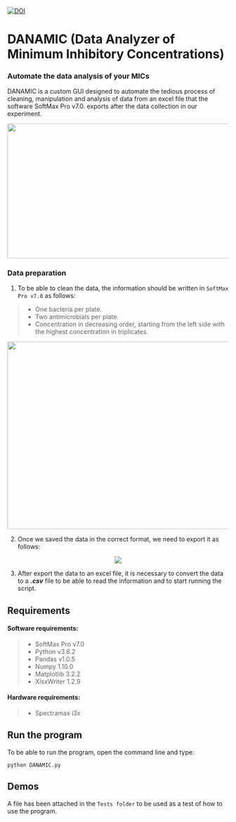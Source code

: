 [![DOI](https://zenodo.org/badge/433453246.svg)](https://zenodo.org/badge/latestdoi/433453246)

# DANAMIC (Data Analyzer of Minimum Inhibitory Concentrations)


### Automate the data analysis of your MICs
DANAMIC is a custom GUI designed to automate the tedious process of cleaning, manipulation and analysis of data from an excel file that 
the software SoftMax Pro v7.0. exports after the data collection in our experiment.

<p align="center">
<img src="https://user-images.githubusercontent.com/51713466/144073450-2db53114-eb01-4d35-bfd4-1c21ccc0b1cb.png" width="620.3" height="306.7" />
</p>

### Data preparation

1. To be able to clean the data, the information should be written in `SoftMax Pro v7.0` as follows:

> * One bacteria per plate.
> * Two antimicrobials per plate.    
> * Concentration in decreasing order, starting from the left side with the highest concentration in triplicates.

<p align="center">
<img src="https://user-images.githubusercontent.com/51713466/144073727-ca385711-a754-4ce7-ba33-07a80544f00d.png" width="588.7" height="426.7" />
</p>

2. Once we saved the data in the correct format, we need to export it as follows:

<p align="center">
<img src="https://user-images.githubusercontent.com/51713466/144073897-10faf00d-251d-4432-a3f0-721d5e2dbe6e.png"/>
</p>

3. After export the data to an excel file, it is necessary to convert the data to a ***.csv*** file to be able to read the information and to start running the script.

## Requirements
#### Software requirements:
> * SoftMax Pro v7.0  
> * Python v3.8.2
> * Pandas v1.0.5
> * Numpy 1.10.0
> * Matplotlib 3.2.2
> * XlsxWriter 1.2.9
> 
#### Hardware requirements:
> * Spectramax i3x

## Run the program
To be able to run the program, open the command line and type:

 `python DANAMIC.py`

## Demos 
A file has been attached in the `Tests folder` to be used as a test of how to use the program.

